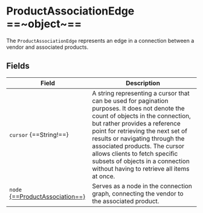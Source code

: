 # ProductAssociationEdge ==~object~==

The `ProductAssociationEdge` represents an edge in a connection between a vendor and associated products.

## Fields

| Field                         	| Description           	|
|-------------------------------	|-------------------------------------------------------------------------------------------------------------------------	|
| `cursor` {==String!==}          	| A string representing a cursor that can be used for pagination purposes. It does not denote the count of objects in the connection, but rather provides a reference point for retrieving the next set of results or navigating through the associated products. The cursor allows clients to fetch specific subsets of objects in a connection without having to retrieve all items at once. 	|
| `node` [{==ProductAssociation==}](ProductAssociation.md) 	| Serves as a node in the connection graph, connecting the vendor to the associated product.           	|


